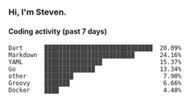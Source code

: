### Hi, I'm Steven.

#### Coding activity (past 7 days)
```
Dart      ▓▓▓▓▓▓▓▓▓▓▓▓▓▓▓▓▓▓▓▓▓▓▓▓▓▓▓▓▓▓  28.09%
Markdown  ▓▓▓▓▓▓▓▓▓▓▓▓▓▓▓▓▓▓▓▓▓▓▓▓▓       24.16%
YAML      ▓▓▓▓▓▓▓▓▓▓▓▓▓▓▓▓                15.37%
Go        ▓▓▓▓▓▓▓▓▓▓▓▓▓▓                  13.34%
other     ▓▓▓▓▓▓▓▓                         7.90%
Groovy    ▓▓▓▓▓▓▓                          6.66%
Docker    ▓▓▓▓                             4.48%
```
